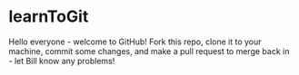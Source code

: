learnToGit
==========
Hello everyone - welcome to GitHub!  Fork this repo, clone it to your machine, commit some changes, and make a pull request to merge back in - let Bill know any problems!

